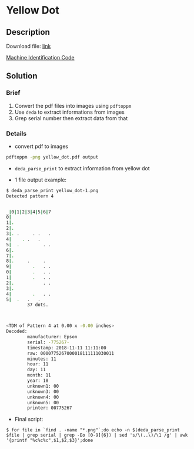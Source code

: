 # Yellow Dot

## Description

Download file: [link](yellow_dot.pdf)

[Machine Identification Code](https://en.wikipedia.org/wiki/Machine_Identification_Code)

## Solution

### Brief

1. Convert the pdf files into images using `pdftoppm`
2. Use `deda` to extract informations from images
3. Grep serial number then extract data from that

### Details

- convert pdf to images

```bash
pdftoppm -png yellow_dot.pdf output
```

- `deda_parse_print` to extract information from yellow dot

- 1 file output example:

```bash
$ deda_parse_print yellow_dot-1.png
Detected pattern 4


_|0|1|2|3|4|5|6|7
0|
1|.
2|.
3|. .     . .   .
4|    . .   .
5|  .         . .
6|.
7|.
8|.     .     .
9|        .   . .
0|        .   . .
1|        .   . .
2|.           . .
3|.
4|        .   . .
5|  .   .   .
        37 dots.



<TDM of Pattern 4 at 0.00 x -0.00 inches>
Decoded:
        manufacturer: Epson
        serial: -775267-
        timestamp: 2018-11-11 11:11:00
        raw: 0000775267000018111111030011
        minutes: 11
        hour: 11
        day: 11
        month: 11
        year: 18
        unknown1: 00
        unknown3: 00
        unknown4: 00
        unknown5: 00
        printer: 00775267
```

- Final script:

```console
$ for file in `find . -name "*.png"`;do echo -n $(deda_parse_print $file | grep serial | grep -Eo [0-9]{6}) | sed 's/\(..\)/\1 /g' | awk '{printf "%c%c%c",$1,$2,$3}';done
```

